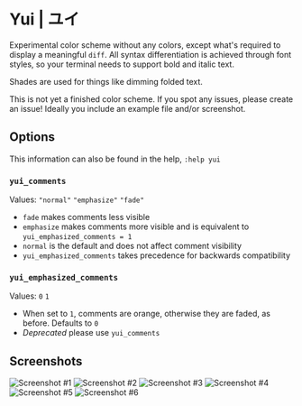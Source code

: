 # Yui | ユイ

Experimental color scheme without any colors, except what's required to display a meaningful `diff`.
All syntax differentiation is achieved through font styles, so your terminal needs to support bold and italic text.

Shades are used for things like dimming folded text.

This is not yet a finished color scheme. If you spot any issues, please create an issue! Ideally you include an example file and/or screenshot.

## Options

This information can also be found in the help, `:help yui`

### `yui_comments`

Values: `"normal"` `"emphasize"` `"fade"`

* `fade` makes comments less visible
* `emphasize` makes comments more visible and is equivalent to `yui_emphasized_comments = 1`
* `normal` is the default and does not affect comment visibility
* `yui_emphasized_comments` takes precedence for backwards compatibility

### `yui_emphasized_comments`

Values: `0` `1`

* When set to `1`, comments are orange, otherwise they are faded, as before. Defaults to `0`
* *Deprecated* please use `yui_comments`


## Screenshots

![Screenshot #1](./screenshots/yui_1.png)
![Screenshot #2](./screenshots/yui_2.png)
![Screenshot #3](./screenshots/yui_3.png)
![Screenshot #4](./screenshots/yui_4.png)
![Screenshot #5](./screenshots/yui_5.png)
![Screenshot #6](./screenshots/yui_6.png)
